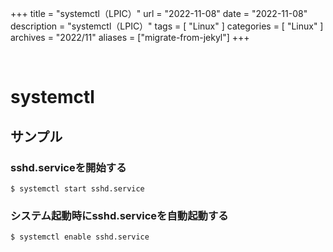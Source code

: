 +++
title = "systemctl（LPIC）"
url = "2022-11-08"
date = "2022-11-08"
description = "systemctl（LPIC）"
tags = [
  "Linux"
]
categories = [
  "Linux"
]
archives = "2022/11"
aliases = ["migrate-from-jekyl"]
+++

<br>

# systemctl

## サンプル

### sshd.serviceを開始する

```
$ systemctl start sshd.service
```

### システム起動時にsshd.serviceを自動起動する

```
$ systemctl enable sshd.service
```



